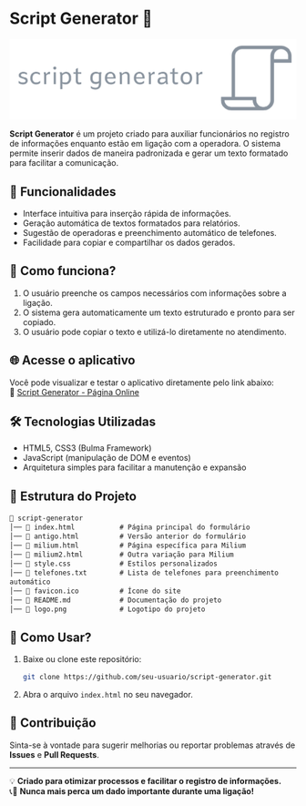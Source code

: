 # Script Generator 📜

![Script Generator Logo](logo.png)

**Script Generator** é um projeto criado para auxiliar funcionários no registro de informações enquanto estão em ligação com a operadora. O sistema permite inserir dados de maneira padronizada e gerar um texto formatado para facilitar a comunicação.

## 📌 Funcionalidades

- Interface intuitiva para inserção rápida de informações.
- Geração automática de textos formatados para relatórios.
- Sugestão de operadoras e preenchimento automático de telefones.
- Facilidade para copiar e compartilhar os dados gerados.

## 🚀 Como funciona?

1. O usuário preenche os campos necessários com informações sobre a ligação.
2. O sistema gera automaticamente um texto estruturado e pronto para ser copiado.
3. O usuário pode copiar o texto e utilizá-lo diretamente no atendimento.

## 🌐 Acesse o aplicativo

Você pode visualizar e testar o aplicativo diretamente pelo link abaixo:  
🔗 [Script Generator - Página Online](https://wesleylubke.github.io/teste/)

## 🛠 Tecnologias Utilizadas

- HTML5, CSS3 (Bulma Framework)
- JavaScript (manipulação de DOM e eventos)
- Arquitetura simples para facilitar a manutenção e expansão

## 📂 Estrutura do Projeto

```
📁 script-generator
│── 📄 index.html           # Página principal do formulário
│── 📄 antigo.html          # Versão anterior do formulário
│── 📄 milium.html          # Página específica para Milium
│── 📄 milium2.html         # Outra variação para Milium
│── 📄 style.css            # Estilos personalizados
│── 📄 telefones.txt        # Lista de telefones para preenchimento automático
│── 📄 favicon.ico          # Ícone do site
│── 📄 README.md            # Documentação do projeto
│── 📄 logo.png             # Logotipo do projeto
```

## 📌 Como Usar?

1. Baixe ou clone este repositório:
   ```sh
   git clone https://github.com/seu-usuario/script-generator.git
   ```
2. Abra o arquivo `index.html` no seu navegador.

## 📢 Contribuição

Sinta-se à vontade para sugerir melhorias ou reportar problemas através de **Issues** e **Pull Requests**.

---

💡 **Criado para otimizar processos e facilitar o registro de informações.**  
📞📑 **Nunca mais perca um dado importante durante uma ligação!**

